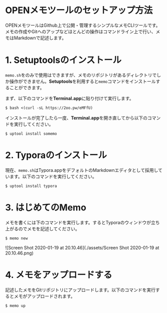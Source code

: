 # OPENメモツールのセットアップ方法

OPENメモツールはGithub上で公開・管理するシンプルなメモCLIツールです。メモの作成やGitへのアップなどほとんどの操作はコマンドライン上で行い、メモはMarkdownで記述します。



# 1. Setuptoolsのインストール

`memo.sh`をのみで使用はできますが、メモのリポジトリがあるディレクトリでしか操作ができません。**Setuptools**を利用すると`memo`コマンドをインストールすることができます。

まず、以下のコマンドを**Terminal.app**に貼り付けて実行します。

```shell
$ bash <(curl -sL https://2oo.pw/eMFfU)
```

インストールが完了したら一度、**Terminal.app**を開き直してから以下のコマンドを実行してください。

```shell
$ uptool install somemo
```



# 2. Typoraのインストール

現在、`memo.sh`はTypora.appをデフォルトのMarkdownエディタとして採用しています。以下のコマンドを実行してください。

```shell
$ uptool install typora
```



# 3. はじめてのMemo

メモを書くには下のコマンドを実行します。するとTyporaのウィンドウが立ち上がるのでメモを記述してください。

```shell
$ memo new
```

![Screen Shot 2020-01-19 at 20.10.46](./assets/Screen Shot 2020-01-19 at 20.10.46.png)



# 4. メモをアップロードする

記述したメモをGitリポジトリにアップロードします。以下のコマンドを実行するとメモがアップロードされます。



```shell
$ memo up
```

